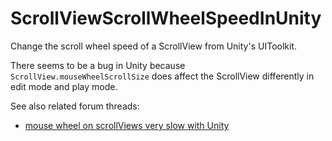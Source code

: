 # ScrollViewScrollWheelSpeedInUnity
Change the scroll wheel speed of a ScrollView from Unity's UIToolkit.

There seems to be a bug in Unity because `ScrollView.mouseWheelScrollSize` does affect the ScrollView differently in edit mode and play mode.

See also related forum threads:
- [mouse wheel on scrollViews very slow with Unity](https://forum.unity.com/threads/mouse-wheel-on-scrollviews-very-slow-with-unity-2021-1-x.1111492/)
